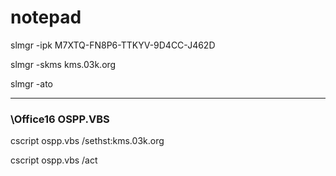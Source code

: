 # notepad

slmgr -ipk M7XTQ-FN8P6-TTKYV-9D4CC-J462D

slmgr -skms kms.03k.org

slmgr -ato

---
###   \Office16  OSPP.VBS
cscript ospp.vbs /sethst:kms.03k.org

cscript ospp.vbs /act
